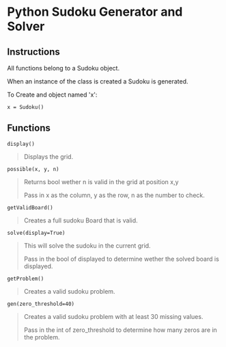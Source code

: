 # Python Sudoku Generator and Solver

## Instructions

All functions belong to a Sudoku object.

When an instance of the class is created a Sudoku is generated.

To Create and object named 'x':

    x = Sudoku()

## Functions

`display()`

> Displays the grid.

`possible(x, y, n)`

> Returns bool wether n is valid in the grid at position x,y
>
> Pass in x as the column, y as the row, n as the number to check.

`getValidBoard()`

> Creates a full sudoku Board that is valid.

`solve(display=True)`

> This will solve the sudoku in the current grid.
>
> Pass in the bool of displayed to determine wether the solved board is displayed.

`getProblem()`

> Creates a valid sudoku problem.

`gen(zero_threshold=40)`

> Creates a valid sudoku problem with at least 30 missing values.
>
> Pass in the int of zero_threshold to determine how many zeros are in the problem.
